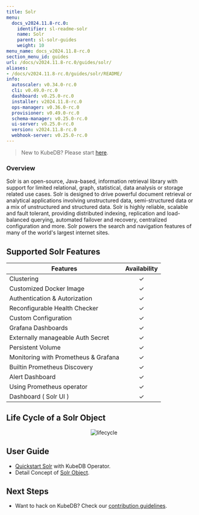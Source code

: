 ```yaml
---
title: Solr
menu:
  docs_v2024.11.8-rc.0:
    identifier: sl-readme-solr
    name: Solr
    parent: sl-solr-guides
    weight: 10
menu_name: docs_v2024.11.8-rc.0
section_menu_id: guides
url: /docs/v2024.11.8-rc.0/guides/solr/
aliases:
- /docs/v2024.11.8-rc.0/guides/solr/README/
info:
  autoscaler: v0.34.0-rc.0
  cli: v0.49.0-rc.0
  dashboard: v0.25.0-rc.0
  installer: v2024.11.8-rc.0
  ops-manager: v0.36.0-rc.0
  provisioner: v0.49.0-rc.0
  schema-manager: v0.25.0-rc.0
  ui-server: v0.25.0-rc.0
  version: v2024.11.8-rc.0
  webhook-server: v0.25.0-rc.0
---
```


> New to KubeDB? Please start [here](/docs/v2024.11.8-rc.0/README).

### Overview

Solr is an open-source, Java-based, information retrieval library with support for limited relational, graph, statistical, data analysis or storage related use cases. Solr is designed to drive powerful document retrieval or analytical applications involving unstructured data, semi-structured data or a mix of unstructured and structured data. Solr is highly reliable, scalable and fault tolerant, providing distributed indexing, replication and load-balanced querying, automated failover and recovery, centralized configuration and more. Solr powers the search and navigation features of many of the world's largest internet sites.

## Supported Solr Features
| Features                             | Availability |
|--------------------------------------|:------------:|
| Clustering                           |   &#10003;   |
| Customized Docker Image              |   &#10003;   |
| Authentication & Autorization        |   &#10003;   | 
| Reconfigurable Health Checker        |   &#10003;   |
| Custom Configuration                 |   &#10003;   | 
| Grafana Dashboards                   |   &#10003;   | 
| Externally manageable Auth Secret    |   &#10003;   |
| Persistent Volume                    |   &#10003;   |
| Monitoring with Prometheus & Grafana |   &#10003;   |
| Builtin Prometheus Discovery         |   &#10003;   | 
| Alert Dashboard                      |   &#10003;   |
| Using Prometheus operator            |   &#10003;   |
| Dashboard ( Solr UI )                |   &#10003;   |

## Life Cycle of a Solr Object

<p align="center">
  <img alt="lifecycle"  src="/docs/v2024.11.8-rc.0/guides/solr/quickstart/overview/images/Lifecycle-of-a-solr-instance.png">
</p>

## User Guide

- [Quickstart Solr](/docs/v2024.11.8-rc.0/guides/solr/quickstart/overview/) with KubeDB Operator.
- Detail Concept of [Solr Object](/docs/v2024.11.8-rc.0/guides/solr/concepts/solr).


## Next Steps

- Want to hack on KubeDB? Check our [contribution guidelines](/docs/v2024.11.8-rc.0/CONTRIBUTING).